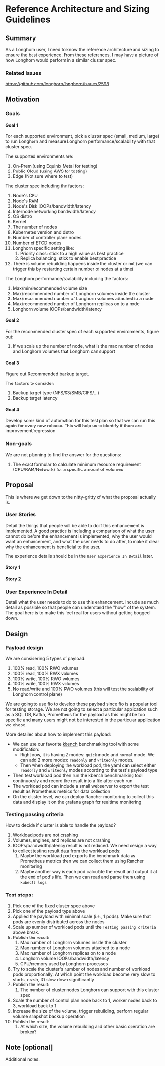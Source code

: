 # Reference Architecture and Sizing Guidelines

## Summary

As a Longhorn user, I need to know the reference architecture and sizing to ensure the best experience.
From these references, I may have a picture of how Longhorn would perform in a similar cluster spec.

### Related Issues

https://github.com/longhorn/longhorn/issues/2598

## Motivation

### Goals

#### Goal 1
For each supported environment, pick a cluster spec (small, medium, large) to run Longhorn and measure Longhorn performance/scalability with that cluster spec.

The supported environments are:
1. On-Prem (using Equinix Metal for testing)
1. Public Cloud (using AWS for testing)
1. Edge (Not sure where to test)

The cluster spec including the factors:
1. Node's CPU
1. Node's RAM
1. Node's Disk IOOPs/bandwidth/latency
1. Internode networking bandwidth/latency
1. OS distro 
1. Kernel
1. The number of nodes
1. Kubernetes version and distro 
1. Number of controller plane nodes
1. Number of ETCD nodes
1. Longhorn specific setting like:
   1. Priority class: stick to a high value as best practice
   1. Replica balancing: stick to enable best practice
1. There is volume rebuilding happens inside the cluster or not (we can trigger this by restarting certain number of nodes at a time)



The Longhorn performance/scalability including the factors:
1. Max/min/recommended volume size
1. Max/recommended number of Longhorn volumes inside the cluster 
1. Max/recommended number of Longhorn volumes attached to a node
1. Max/recommended number of Longhorn replicas on to a node
1. Longhorn volume IOOPs/bandwidth/latency

#### Goal 2
For the recommended cluster spec of each supported environments, figure out:
1. If we scale up the number of node, what is the max number of nodes and Longhorn volumes that Longhorn can support

#### Goal 3
Figure out Recommended backup target.

The factors to consider:
1. Backup target type (NFS/S3/SMB/CIFS/...)
1. Backup target latency


#### Goal 4
Develop some kind of automation for this test plan so that we can run this again for every new release.
This will help us to identify if there are improvement/regression 


### Non-goals

We are not planning to find the answer for the questions:
1. The exact formular to calculate minimum resource requirement (CPU/RAM/Network) for a specific amount of volumes 

## Proposal

This is where we get down to the nitty-gritty of what the proposal actually is.

### User Stories
Detail the things that people will be able to do if this enhancement is implemented. A good practice is including a comparison of what the user cannot do before the enhancement is implemented, why the user would want an enhancement, and what the user needs to do after, to make it clear why the enhancement is beneficial to the user.

The experience details should be in the `User Experience In Detail` later.

#### Story 1
#### Story 2

### User Experience In Detail

Detail what the user needs to do to use this enhancement. Include as much detail as possible so that people can understand the "how" of the system. The goal here is to make this feel real for users without getting bogged down.

## Design

### Payload design 
We are considering 5 types of payload:

1. 100% read, 100% RWO volumes
1. 100% read, 100% RWX volumes
1. 100% write, 100% RWO volumes
1. 100% write, 100% RWX volumes
1. No read/write and 100% RWO volumes (this will test the scalability of Longhorn control plane)

We are going to use fio to develop these payload since fio is a popular tool for testing storage. 
We are not going to select a particular application such as a SQL DB, Kafka, Prometheus for the payload as 
this might be too specific and many users might not be interested in the particular application we chose. 

More detailed about how to implement this payload:
* We can use our favorite [kbench](https://github.com/yasker/kbench) benchmarking tool with some modification:
  * Right now, it is having 2 modes: `quick` mode and `normal` mode. We can add 2 more modes: `readonly` and `writeonly` modes.
  * Then when deploying the workload pod, the yaml can select either `readonly` and `writeonly` modes according to the test's payload type
* Then test workload pod then run the kbench benchmarking tool continuously and record the result into a file after each run
* The workload pod can include a small webserver to export the test result as Prometheus metrics for data collection
* On the cluster level, we can deploy Rancher monitoring to collect this data and display it on the grafana graph for realtime monitoring  

### Testing passing criteria
How to decide if cluster is able to handle the payload? 
1. Workload pods are not crashing
1. Volumes, engines, and replicas are not crashing
1. IOOPs/bandwidth/latency result is not reduced. We need design a way to collect testing result data from the workload pods: 
   1. Maybe the workload pod exports the benchmark data as Prometheus metrics then we can collect them using Rancher monitoring
   1. Maybe another way is each pod calculate the result and output it at the end of pod's life. Then we can read and parse them using `kubectl logs`

### Test steps:


1. Pick one of the fixed cluster spec above
1. Pick one of the payload type above
1. Applied the payload with minimal scale (i.e., 1 pods). Make sure that pods are evenly distributed across the nodes
1. Scale up number of workload pods until the `Testing passing criteria` above break.
1. Publish the result:
   1. Max number of Longhorn volumes inside the cluster
   1. Max number of Longhorn volumes attached to a node
   1. Max number of Longhorn replicas on to a node
   1. Longhorn volume IOOPs/bandwidth/latency
   1. CPU/memory used by Longhorn processes
1. Try to scale the cluster's number of nodes and number of workload pods proportionally. 
At which point the workload become very slow to starts, crash, IO slow down significantly 
1. Publish the result:
   1. The number of cluster nodes Longhorn can support with this cluster spec
1. Scale the number of control plan node back to 1, worker nodes back to 3, workload back to 1
1. Increase the size of the volume, trigger rebuilding, perform regular volume snapshot backup operation
1. Publish the result:
   1. At which size, the volume rebuilding and other basic operation are broken?

## Note [optional]

Additional notes.
